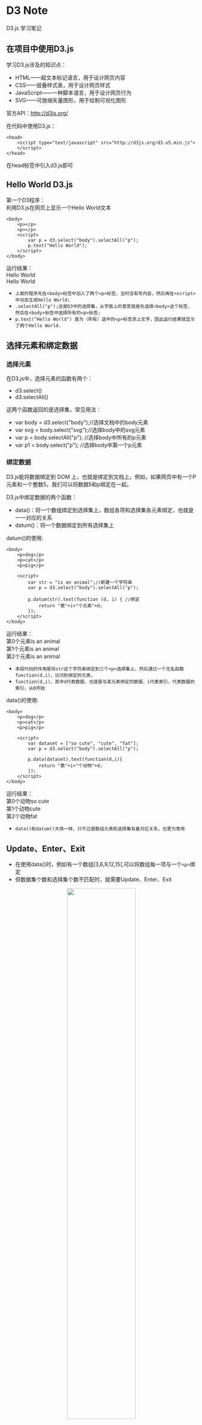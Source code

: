 ﻿# D3 Note

D3.js 学习笔记

## 在项目中使用D3.js

学习D3.js涉及的知识点：
- HTML——超文本标记语言，用于设计网页内容
- CSS——层叠样式表，用于设计网页样式
- JavaScript——一种脚本语言，用于设计网页行为
- SVG——可放缩矢量图形，用于绘制可视化图形

官方API：http://d3js.org/

在代码中使用D3.js：
```
<head>
	<script type="text/javascript" src="http://d3js.org/d3.v5.min.js">
	</script>
</head>
```
在head标签中引入d3.js即可





## Hello World D3.js

第一个D3程序：<br>
利用D3.js在网页上显示一个Hello World文本
```
<body>
    <p></p>
    <p></p>
    <script>
        var p = d3.select("body").selectAll("p");
        p.text("Hello World");
    </script>
</body>
```

运行结果：<br>
Hello World<br>
Hello World

- ```上面的程序先在<body>标签中加入了两个<p>标签，当时没有写内容，然后再在<script>中动态生成Hello World;```
- ```.selectAll("p");这是D3中的选择集，从字面上的意思就是先选择<body>这个标签，然后在<body>标签中选择所有的<p>标签;```
- ```p.text("Hello World") 是为（所有）选中的<p>标签添上文字，因此运行结果就显示了两个Hello World.```





## 选择元素和绑定数据
### 选择元素
在D3.js中，选择元素的函数有两个：
- d3.select() 
- d3.selectAll()

这两个函数返回的是选择集，常见用法：
- var body = d3.select("body");//选择文档中的body元素
- var svg = body.select("svg");//选择body中的svg元素
- var p = body.selectAll("p"); //选择body中所有的p元素
- var p1 = body.select("p");   //选择body中第一个p元素

### 绑定数据
D3.js能将数据绑定到 DOM 上，也就是绑定到文档上。例如，如果网页中有一个P元素和一个整数5，我们可以将数据5和p绑定在一起。

D3.js中绑定数据的两个函数：
- data()：将一个数组绑定到选择集上，数组各项和选择集各元素绑定，也就是一一对应的关系
- datum()：将一个数据绑定到所有选择集上

datum()的使用:
```
<body>
    <p>dog</p>
    <p>cat</p>
    <p>pig</p>

    <script>
        var str = "is an animal";//新建一个字符串
    	var p = d3.select("body").selectAll("p");

    	p.datum(str).text(function (d, i) { //绑定
    		return "第"+i+"个元素"+d;
    	});
    </script>
</body>
```

运行结果：<br>
第0个元素is an animal<br>
第1个元素is an animal<br>
第2个元素is an animal

- ```本段代码的作用是将str这个字符串绑定到三个<p>选择集上，然后通过一个无名函数function(d,i)，访问到绑定的元素。```
- ```function(d,i)，其中d代表数据，也就是与某元素绑定的数据，i代表索引，代表数据的索引，从0开始```

data()的使用:
```
<body>
    <p>dog</p>
    <p>cat</p>
    <p>pig</p>

    <script>
        var dataset = ["so cute", "cute", "fat"];
    	var p = d3.select("body").selectAll("p");

    	p.data(dataset).text(function(d,i){
    		return "第"+i+"个动物"+d;
    	});
    </script>
</body>
```

运行结果：<br>
第0个动物so cute<br>
第1个动物cute<br>
第2个动物fat

- ```data()和datum()大体一样，只不过是数组元素和选择集有着对应关系，也更为常用```





## Update、Enter、Exit
- 在使用data()时，例如有一个数组[3,6,9,12,15],可以将数组每一项与一个```<p>```绑定
- 但数据集个数和选择集个数不匹配时，就需要Update、Enter、Exit


<center><img width="60%" src="Vis/d3pics/1.jpg"/></center>

update和enter (上左图)：
```
数组[3,6,9,12,15]绑定到三个<p>上。数组的最后两个数没有可以绑定的元素
这时D3会建立两个空的元素与数组最后的两个数据相对，这部分就称为Enter
而有元素与数据对应的部分就称为Update
```

exit (上右图)：
```
数组[3]绑定到三个<p>上，最后两个<p>没有可绑定的数据，那么没有数据绑定的部分就称为Exit
```

Update与Enter的使用：
```
<body>
    <p>dog</p>
    <p>cat</p>
    <p>pig</p>
    
    <script>
    	var dataset = [3,6,9,12,15];
    	var p = d3.select("body").selectAll("p");
    	var update = p.data(dataset)//绑定数据,并得到update部分
    	var enter = update.enter();//得到enter部分
    	//update的处理
    	update.text(function(d,i){
    		return "update: "+d+",index: "+i;
    	})
    	//enter的处理
    	//这里需要先添加足够多的<p>，然后添加文本
    	var pEnter = enter.append("p")//添加足够多的<p>
    	pEnter.text(function(d,i){
    		return "enter: "+d+",index: "+i;
    	})
    </script>
</body>
```

运行结果：<br>
update: 3,index: 0<br>
update: 6,index: 1<br>
update: 9,index: 2<br>
enter: 12,index: 3<br>
enter: 15,index: 4


Update与Exit的使用：
```
<body>
    <p>dog</p>
    <p>cat</p>
    <p>pig</p>
    <p>rat</p>

    <script>
        var dataset = [3, 6];
    	var p = d3.select("body").selectAll("p");
    	var update = p.data(dataset)//绑定数据,得到update部分
    	var exit = update.exit();//得到exit部分
    	//update的处理
    	update.text(function(d,i){
    		return "update: "+d+",index: "+i;
    	})
    	//对于exit的处理通常是删除 ，但这里并没有这么做
    	exit.text(function(d,i){
    		return "exit";
    	})
    </script>
</body>
```

运行结果：<br>
update: 3,index: 0<br>
update: 6,index: 1<br>
exit<br>
exit

- ```在得到exit部分后，不需要使用append("xx")来添加元素，而enter需要```
- ```对于exit部分的处理通常是删除exit.remove();```





## 元素增删改查
### 选择元素
设body中有四个元素：
```
	<p>dog</p>
    <p>cat</p>
    <p>pig</p>
    <p>rat</p>
```

选择第一个元素```<p>```：
```
<script>
	var p = d3.select("body").select("p");
    p.style("color","red")
</script>
```

运行结果：<br>
<font color="#FF0000">dog</font><br>
cat<br>
pig<br>
rat

选择全部元素：
```
<script>
	var p = d3.select("body").selectAll("p");
	p.style("color","red");
</script>
```

运行结果：<br>
<font color="#FF0000">dog</font><br>
<font color="#FF0000">cat</font><br>
<font color="#FF0000">pig</font><br>
<font color="#FF0000">rat</font>

选择任意元素（根据属性选择）：
```
<script>
	// 设定元素属性，注意访问时需要加点和#，如：.myP2 #myP3
	<p>dog</p>
    <p class="myP2">cat</p>
    <p id="myP3">pig</p>
    <p>rat</p>
</script>
```
```
<script>
	// 根据class属性来选择特定的元素，id属性用法类似
	var p = d3.select("body").selectAll(".myP2");
	p.style("color","red");
</script>
```

运行结果：<br>
dog<br>
<font color="#FF0000">cat</font><br>
pig<br>
rat

选择任意元素（根据ID选择）：
```
	// 如果知道元素索引号，那么可以利用条件语句来选择我们需要的元素
	var dataset = [3,6,9,12];
    var p = d3.select("body").selectAll("p").data(dataset).text(function(d,i){
    	if(i==3){
    		d3.select(this).style("color","red");
    	}
    	return d;
    })
```

运行结果：<br>
3<br>
6<br>
9<br>
<font color="#FF0000">12</font><br>

### 插入元素
D3.js中有两种插入函数
- append()：在选择集尾部插入元素
- insert()：在选择集前面插入元素    

append()：
```
<script>
	// 先选择<body>元素，然后在其内部的最后添加一个新的<p>
	var p = d3.select("body")
    		.append("p")
    		.text("another animal")
    		.style("color","red");
</script>
```

运行结果：<br>
dog<br>
cat<br>
pig<br>
rat<br>
<font color="#FF0000">another animal</font>

insert()：
```
<script>
	var p = d3.select("body")
    		.insert("p","#myP3")
    		.text("insert an animal")
    		.style("color","red");
</script>
```

运行结果：<br>
dog<br>
cat<br>
<font color="#FF0000">insert an animal</font><br>
pig<br>
rat

- ```.insert("p","#myP3")表示在属性id为myP3的元素前面插入一个新的元素<p>```

### 删除元素
使用remove();即可：
```
<script>
	var p = d3.select("body")
    		.select("#myP3")
    		.remove();
</script>
```
删除了属性id为myP3的元素





## 第一个简单图表
图表绘制涉及的知识点：
- svg画布：svg绘制的是矢量图（还有canvas画布，JavaScript用来绘制2D图像的，是位图）
- rect元素：是d3中在svg中绘制矩形的元素
- g元素：分组的时候使用

### 画一个柱状图
```
	<body>
        <svg width="960" height="600"></svg>
        <script>
            // 准备数据
            var marge = { top: 60, bottom: 60, left: 60, right: 60 }//设置边距
            var dataset = [250, 210, 170, 130, 90];  //数据（表示矩形的宽度）

            //获取svg画布
            var svg = d3.select("svg");
            //定义一个用来装整个图表的分组，并设置他的位置
            var g = svg.append("g").attr("transform", "translate(" + marge.top + "," + marge.left + ")");

            //画矩形
            var rectHeight = 30;//设置每一个矩形的高度
            g.selectAll("rect")
    		    .data(dataset)
    		    .enter()
    		    .append("rect")
    		    .attr("x",20)//设置左上点的x
    		    .attr("y",function(d,i){//设置左上点的y
    		        return i*rectHeight;
    		    })
    		    .attr("width",function(d){//设置宽
    		        return d;
    		    })
    		    .attr("height",rectHeight-5)//设置长
    		    .attr("fill","blue");//颜色填充
        </script>
    </body>
```
- 其中.attr(xxxx)是用来设置属性的，而“transform”是用来设置位置
- 注意："translate("+marge.top+","+marge.left+")" 本质上是一个字符串，因为其中有变量，所以使用字符串拼接
-  .append("rect") 表示添加足够的rect元素（也就是enter的用法）

运行结果：
<iframe src="Vis/d3demo/d1.html" onload="this.before((this.contentDocument.body||this.contentDocument).children[0]);this.remove()"></iframe>





## 比例尺
比例尺在D3.js中是很重要的，可以这样理解d3.js中的比例尺：<br>
一种映射关系，从domain映射到range域

### 线性比例尺
线性比例尺指domain域和range域都可以连续变化：
```
<body>
    <script>
    	var dataset = [1.2, 2.3, 0.9, 1.5, 3.3];
    	var min = d3.min(dataset);//得到最小值
    	var max = d3.max(dataset);//得到最大值
    	var scaleLinear = d3.scaleLinear()
    						.domain([min,max])
    						.range([0,300]);
    	document.write("scaleLinear(1)输出："+scaleLinear(1));
    	d3.select("body").append("br");//换行
    	document.write("scaleLinear(2)输出："+scaleLinear(2));
    	d3.select("body").append("br");
    	document.write("scaleLinear(3.3)输出："+scaleLinear(3.3));
    </script>
</body>
```

运行结果：<br>
scaleLinear(1)输出：12.499999999999996<br>
scaleLinear(2)输出：137.5<br>
scaleLinear(3.3)输出：300

- ```.range([0,300]); 也就是[0.9,3.3]从映射到[0,300]```
- ```scaleLinear(3.3)，由映射关系可以知道，这里的输出为300```


### 序数比例尺
 序数比例尺指domain域和range域是离散的，也就是数组
 ```
<body>
    <script>
    	var index = [0,1,2,3,4];
    	var color = ["red","blue","yellow","black","green"];
    	var scaleOrdinal = d3.scaleOrdinal()
    						 .domain(index)
    						 .range(color);
    	document.write("scaleOrdinal(1)输出："+scaleOrdinal(1));
    	d3.select("body").append("br");//换行
    	document.write("scaleOrdinal(2)输出："+scaleOrdinal(2));
    	d3.select("body").append("br");
    	document.write("scaleOrdinal(4)输出："+scaleOrdinal(4));
    </script>
</body>
 ```

运行结果：<br>
scaleOrdinal(1)输出：blue<br>
scaleOrdinal(2)输出：yellow<br>
scaleOrdinal(4)输出：green

- ```.range(color); 建立一个序数比例尺```

### 用比例尺改进柱状图
```
<body>
    <svg width="200" height="600"></svg>
    <script>
    	var marge = {top:60,bottom:60,left:60,right:60}
    	var dataset = [ 2.5 , 2.1 , 1.7 , 1.3 , 0.9 ];  
    	
    	//定义一个线性比例尺
    	var scaleLinear = d3.scaleLinear()
    		.domain([0,d3.max(dataset)])
    		.range([0,300]);
    	
    	var svg = d3.select("svg");
    	var g = svg.append("g")
    		.attr("transform","translate("+marge.top+","+marge.left+")");
    	
    	var rectHeight = 30;
    	
    	g.selectAll("rect")
    		.data(dataset)
    		.enter()
    		.append("rect")
    		.attr("x",20)
    		.attr("y",function(d,i){
    			return i*rectHeight;
    		})
    		.attr("width",function(d){
    			return scaleLinear(d);//设置宽,并在这里使用比例尺
    		})
    		.attr("height",rectHeight-5)
    		.attr("fill","blue");
    </script>
</body>
```





## 建立坐标轴
- D3中没有现成的坐标轴图形，需要自己用其他组件拼凑而成。
- D3中提供了坐标轴组件，使得在SVG中绘制一个坐标轴变得像添加一个普通元素那样简单

坐标轴绘制涉及的知识点：
- call()函数

### 定义一个坐标轴
坐标轴是有朝向的，下面建立一个向下朝向、水平方向的坐标轴为例，其他朝向的（比如向左朝向的、垂直的坐标轴）类似：
```
<script>
	//为坐标轴定义一个线性比例尺
    var xScale = d3.scaleLinear()
    			   .domain([0,d3.max(dataset)])
    			   .range([0,250]);
    //定义一个坐标轴
    var xAxis = d3.axisBottom(xScale)//定义一个axis，由bottom可知，是朝下的
    			  .ticks(7);//设置刻度数目
    g.append("g").attr("transform","translate("+20+","+(dataset.length*rectHeight)+")")
    			 .call(xAxis);
</script>
```

- ```.attr(...)是设置位置信息的```
- ```call(xAxis)：xAxis是我们定义的一个坐标轴，它本身也是一个函数，这句话将新建的分组<g>传给xAxis()函数，用以绘制```
```上面这句话等价于：xAixs (g.append("g"));```

### 为柱状图添加坐标轴
一个完整的柱状图应该包括的元素有—矩形、文字、坐标轴，涉及的新知识点：
- d3.scaleBand()：这也是一个坐标轴，可以根据输入的domain的长度，等分rangeRound域（类比range域）
- d3.range()：可以返回一个等差数列

```
	<body>
        <svg width="800" height="600"></svg>
        <script>
    	    var marge = {top:60,bottom:60,left:60,right:60}
    	    var svg = d3.select("svg");//得到SVG画布
    	    var width = svg.attr("width");//得到画布的宽
    	    var height = svg.attr("height");//得到画布的长
    	    var g = svg.append("g").attr("transform","translate("+marge.top+","+marge.left+")");
    	
    	    var dataset = [10,20,30,23,13,40,27,35,20];
   
    	    var xScale = d3.scaleBand()
    					   .domain(d3.range(dataset.length))
    					   .rangeRound([0,width-marge.left-marge.right]);
    	    var xAxis = d3.axisBottom(xScale);
    		
    	    var yScale = d3.scaleLinear()
    					   .domain([0,d3.max(dataset)])
    					   .range([height-marge.top-marge.bottom,0]);
    	    var yAxis = d3.axisLeft(yScale);
    	
    	    g.append("g").attr("transform","translate("+0+","+(height-marge.top-marge.bottom)+")").call(xAxis);
    	    g.append("g").attr("transform","translate(0,0)").call(yAxis);
    		
    	    //绘制矩形和文字
    	    var gs = g.selectAll(".rect").data(dataset).enter().append("g");
    	
    	    //绘制矩形
    	    var rectPadding = 20;//矩形之间的间隙
    	    gs.append("rect")
    		    .attr("x",function(d,i){ return xScale(i)+rectPadding/2; })	
    		    .attr("y",function(d){ return yScale(d); })
    		    .attr("width",function(){ return xScale.step()-rectPadding; })
    		    .attr("height",function(d){ return height-marge.top-marge.bottom-yScale(d); })
    		    .attr("fill", "blue");

    	    //绘制文字
    	    gs.append("text")
    		    .attr("x",function(d,i){ return xScale(i)+rectPadding/2; })
    		    .attr("y",function(d){ return yScale(d); })
        	    .attr("dx",function(){ (xScale.step()-rectPadding)/2; })
        	    .attr("dy",20)
        	    .text(function(d){ return d; })
        </script>
    </body>
```

### 运行结果
<iframe src="Vis/d3demo/d2.html" onload="this.before((this.contentDocument.body||this.contentDocument).children[0]);this.remove()"></iframe>






## 动态效果
制作动态效果需要以下新的知识点：
- .attr(xxx) .transition() .attr(xxx)，transition()表示添加过渡，也就是从前一个属性过渡到后一个属性
- .duration(2000)，表示过渡时间持续2秒
- .delay(500)，表示延迟0.4秒后再进行过渡
- .ease(d3.easeElasticInOut)表示过渡方式，这里和v3版本有区别

### 矩形过渡效果
```
	<script>
		gs.append("rect")
    	.attr("x",function(d,i){
    		return xScale(i)+rectPadding/2;
    	})	
    	.attr("y",function(d){//这里是要改变的，即初始状态
    		var min = yScale.domain()[0];
    		return yScale(min);//这里返回的是最大值
    	})
    	.attr("width",function(){
    		return xScale.step()-rectPadding;
    	})
    	.attr("height",function(d){//这里要改变，即初始状态
    		return 0;
    	})
    	.attr("fill","blue")
    	.transition()//添加过渡
    	.duration(2000)//持续时间
    	.delay(function(d,i){//延迟
    		return i*400;
    	})
    	.attr("y",function(d){//回到最终状态
    		return yScale(d);
    	})
    	.attr("height",function(d){//回到最终状态
    		return height-marge.top-marge.bottom-yScale(d);
    	})
	</script>
```

### 文字过渡效果
```
	<script>
		gs.append("text")
    	.attr("x",function(d,i){
    		return xScale(i)+rectPadding/2;
    	})
    	.attr("y",function(d){
           	var min = yScale.domain()[0];
    		return yScale(min);
        })
        .attr("dx",function(){
        	(xScale.step()-rectPadding)/2;
        })
        .attr("dy",20)
        .text(function(d){
        	return d;
        })
        .transition()
    	.duration(2000)
    	.delay(function(d,i){
    		return i*400;
    	})
        .attr("y",function(d){
    		return yScale(d);
    	});
	</script>
```

### 运行结果
<iframe src="Vis/d3demo/d3.html" scrolling="no" frameborder="0" height="300" width="100%"></iframe>





## 用户交互
所谓的交互操作也就是为图形元素添加监听事件，为了与图形元素进行交互操作，需要以下新的知识点：
- on("eventName",function)；该函数是添加一个监听事件，它的第一个参数是事件类型，第二个参数是响应事件的内容
- d3.select(this),选择当前元素

### 常见的事件类型
- click：鼠标单击某元素时触发，相当于mousedown和mouseup的组合
- mouseover：鼠标放在某元素上触发
- mouseout：鼠标移出某元素时触发
- mousemove：鼠标移动时触发
- mousedown：鼠标按钮被按下时触发
- mouseup：鼠标按钮被松开时触发
- dblclick：鼠标双击时触发

### 查看监听事件
```
<script>
	.on("click",function(){
    	console.log(d3.event);
    })
</script>
```
可以在chrome浏览器的控制台看到输出的event事件

### 为柱状图添加监听事件
```
<script>
	.on("mouseover",function(){
    	var rect = d3.select(this)
    		.transition()
    		.duration(1500)//当鼠标放在矩形上时，矩形变成黄色
    		.attr("fill","yellow");
    })
    .on("mouseout",function(){
    	var rect = d3.select(this)
    		.transition()
    		.delay(1500)
    		.duration(1500)//当鼠标移出时，矩形变成蓝色
    		.attr("fill","blue");
    })
</script>
```

### 运行结果
<iframe src="Vis/d3demo/d4.html" scrolling="no" frameborder="0" height="300" width="100%"></iframe>







## 物理效果
### 力导向图主要函数
- d3.forceSimulation() ，新建一个力导向图
- d3.forceSimulation().force(),添加或者移除一个力 
- d3.forceSimulation().nodes()，输入是一个数组，然后对这个输入的数组进行一定的数据转换，例如添加坐标什么的
- d3.forceLink.links()，这里输入的也是一个数组（边集），然后对输入的边集进行转换
- tick()，这个函数对于力导向图来说非常重要，因为力导向图是不断运动的，每一时刻都在发生更新，所以需要不断更新节点和连线的位置
- d3.drag(),设置力导向图可以被拖动

```d3.forceSimulation().force(name)，中只有一个参数，这个参数是某个力的名称，返回的是某个具体的力```
```例如d3.forceSimulation().force(“link”)，则返回的是d3.forceLink()这个力```

#### 数据准备
```
	<script>
		var marge = {top:60,bottom:60,left:60,right:60}
    	var svg = d3.select("svg")
    	var width = svg.attr("width")
    	var height = svg.attr("height")
    	var g = svg.append("g")
    		.attr("transform","translate("+marge.top+","+marge.left+")");
    		
    	//准备数据
    	var nodes = [//节点集
    		{name:"湖南邵阳"},
    		{name:"山东莱州"},
    		{name:"广东阳江"},
    		{name:"山东枣庄"},
    		{name:"泽"},
    		{name:"恒"},
    		{name:"鑫"},
    		{name:"明山"},
    		{name:"班长"}
    	];
    	
    	var edges = [//边集
    		{source:0,target:4,relation:"籍贯",value:1.3},
    		{source:4,target:5,relation:"舍友",value:1},
    		{source:4,target:6,relation:"舍友",value:1},
    		{source:4,target:7,relation:"舍友",value:1},
    		{source:1,target:6,relation:"籍贯",value:2},
    		{source:2,target:5,relation:"籍贯",value:0.9},
    		{source:3,target:7,relation:"籍贯",value:1},
    		{source:5,target:6,relation:"同学",value:1.6},
    		{source:6,target:7,relation:"朋友",value:0.7},
    		{source:6,target:8,relation:"职责",value:2}
    	];
	</script>
```

#### 设置颜色比例尺
```
	<script>
		var colorScale = d3.scaleOrdinal()
    		.domain(d3.range(nodes.length))
    		.range(d3.schemeCategory10);
	</script>
```

#### 新建一个力导向图
```
	<script>
		//新建力导向图
		var forceSimulation = d3.forceSimulation()
    		.force("link",d3.forceLink())
    		.force("charge",d3.forceManyBody())
    		.force("center",d3.forceCenter());
		//生成节点数据
    	forceSimulation.nodes(nodes).on("tick",ticked);
		//生成边数据
    	forceSimulation.force("link")
    		.links(edges)
    		.distance(function(d){//每一边的长度
    			return d.value*100;
    		})
		//设置图形的中心位置	
    	forceSimulation.force("center")
    		.x(width/2)
    		.y(height/2);
	</script>
```

#### 绘制边
```
	<script>
		var links = g.append("g")
    		.selectAll("line")
    		.data(edges)
    		.enter()
    		.append("line")
    		.attr("stroke",function(d,i){
    			return colorScale(i);
    		})
    		.attr("stroke-width",1);
	</script>
```

```*注意：应该先绘制边再绘制顶点，在d3中各元素是有层级关系的，先绘制的会被后绘制的遮挡```

#### 添加文字
```
	<script>
		var linksText = g.append("g")
    		.selectAll("text")
    		.data(edges)
    		.enter()
    		.append("text")
    		.text(function(d){
    			return d.relation;
    		})
		var gs = g.selectAll(".circleText")
    		.data(nodes)
    		.enter()
    		.append("g")
    		.attr("transform",function(d,i){
    			var cirX = d.x;
    			var cirY = d.y;
    			return "translate("+cirX+","+cirY+")";
    		})
    		.call(d3.drag()
    			.on("start",started)
    			.on("drag",dragged)
    			.on("end",ended)
    		);
	</script>
```

#### 绘制节点和文字
```
	<script>
		//绘制节点
    	gs.append("circle")
    		.attr("r",10)
    		.attr("fill",function(d,i){
    			return colorScale(i);
    		})
    	//文字
    	gs.append("text")
    		.attr("x",-10)
    		.attr("y",-20)
    		.attr("dy",10)
    		.text(function(d){
    			return d.name;
    		})
	</script>
```

#### 实现tick函数
```
	<script>
		function ticked(){
    		links.attr("x1",function(d){return d.source.x;})
    			.attr("y1",function(d){return d.source.y;})
    			.attr("x2",function(d){return d.target.x;})
    			.attr("y2",function(d){return d.target.y;});
    			
    		linksText.attr("x",function(d){
    			return (d.source.x+d.target.x)/2;
    		})
    		.attr("y",function(d){
    			return (d.source.y+d.target.y)/2;
    		});
    			
    		gs.attr("transform",function(d) { return "translate(" + d.x + "," + d.y + ")"; });
    	}
	</script>
```

```这里写的都是位置信息，但在绘制相应的图形元素的时候，位置信息就不那么重要了```

#### 实现drag函数
```
	<script>
		function started(d){
    		if(!d3.event.active){
    			forceSimulation.alphaTarget(0.8).restart();设置衰减系数，对节点位置移动过程的模拟，数值越高移动越快，数值范围[0，1]
    		}
    		d.fx = d.x;
    		d.fy = d.y;
    	}
    	function dragged(d){
    		d.fx = d3.event.x;
    		d.fy = d3.event.y;
    	}
    	function ended(d){
    		if(!d3.event.active){
    			forceSimulation.alphaTarget(0);
    		}
    		d.fx = null;
    		d.fy = null;
    	}
	</script>
```

- drag中有三个函数，其中d.fx和d.fy表示固定坐标
- 例如，d.fx = d3.event.x;  d.fy = d3.event.y;
也就是在拖动节点的时候，鼠标位置在哪里（d3.event），节点的固定位置就在哪里
- 再看ended函数，也就是结束拖动的时候触发，可以发现固定坐标都为空（也就是不固定），这样模拟的效果比较好


### 运行结果
<iframe src="Vis/d3demo/d5.html" scrolling="no" frameborder="0" height="400" width="100%"></iframe>